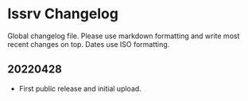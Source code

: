 # lssrv Changelog

Global changelog file. Please use markdown formatting and write most recent changes on top. Dates use ISO formatting.

## 20220428

- First public release and initial upload.
